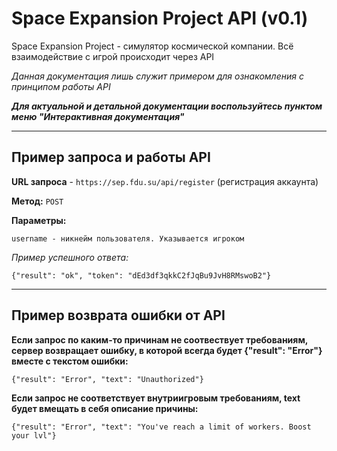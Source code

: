 # Space Expansion Project API (v0.1)

Space Expansion Project - симулятор космической компании. Всё взаимодействие с игрой происходит через API


_Данная документация лишь служит примером для ознакомления с принципом работы API_

**_Для актуальной и детальной документации воспользуйтесь пунктом меню "Интерактивная документация"_**


****
## Пример запроса и работы API

**URL запроса** - `https://sep.fdu.su/api/register` (регистрация аккаунта)

**Метод:** `POST`

**Параметры:**

    username - никнейм пользователя. Указывается игроком

_Пример успешного ответа:_ 

    {"result": "ok", "token": "dEd3df3qkkC2fJqBu9JvH8RMswoB2"}
****
## Пример возврата ошибки от API

**Если запрос по каким-то причинам не соотвествует требованиям, сервер возвращает ошибку, в которой всегда будет {"result": "Error"} вместе с текстом ошибки:**

    {"result": "Error", "text": "Unauthorized"}

**Если запрос не соответствует внутриигровым требованиям, text будет вмещать в себя описание причины:**

    {"result": "Error", "text": "You've reach a limit of workers. Boost your lvl"}